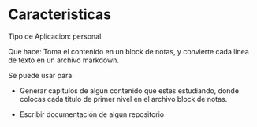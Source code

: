 # Caracteristicas

Tipo de Aplicacion: personal.

Que hace: Toma el contenido en un block de notas, y convierte cada linea de texto en un archivo markdown.

Se  puede usar para:

* Generar capitulos de algun contenido que estes estudiando, donde colocas cada titulo de primer nivel en el archivo block de notas.

* Escribir documentación de algun repositorio